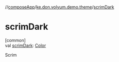 //[composeApp](../../index.md)/[ke.don.volyum.demo.theme](index.md)/[scrimDark](scrim-dark.md)

# scrimDark

[common]\
val [scrimDark](scrim-dark.md): [Color](https://developer.android.com/reference/kotlin/androidx/compose/ui/graphics/Color.html)

Scrim